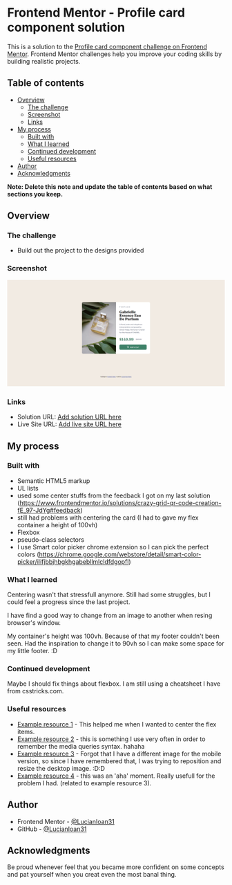 # Frontend Mentor - Profile card component solution

This is a solution to the [Profile card component challenge on Frontend Mentor](https://www.frontendmentor.io/challenges/profile-card-component-cfArpWshJ). Frontend Mentor challenges help you improve your coding skills by building realistic projects. 

## Table of contents

- [Overview](#overview)
  - [The challenge](#the-challenge)
  - [Screenshot](#screenshot)
  - [Links](#links)
- [My process](#my-process)
  - [Built with](#built-with)
  - [What I learned](#what-i-learned)
  - [Continued development](#continued-development)
  - [Useful resources](#useful-resources)
- [Author](#author)
- [Acknowledgments](#acknowledgments)

**Note: Delete this note and update the table of contents based on what sections you keep.**

## Overview

### The challenge

- Build out the project to the designs provided

### Screenshot

![](./screenshot.png)



### Links

- Solution URL: [Add solution URL here](https://your-solution-url.com)
- Live Site URL: [Add live site URL here](https://your-live-site-url.com)

## My process

### Built with

- Semantic HTML5 markup
- UL lists 
- used some center stuffs from the feedback I got on my last solution (https://www.frontendmentor.io/solutions/crazy-grid-qr-code-creation-fE_97-JdYg#feedback)
- still had problems with centering the card (I had to gave my flex container a height of 100vh)
- Flexbox
- pseudo-class selectors
- I use Smart color picker chrome extension so I can pick the perfect colors (https://chrome.google.com/webstore/detail/smart-color-picker/ilifjbbjhbgkhgabebllmlcldfdgopfl)

### What I learned

Centering wasn't that stressfull anymore. Still had some struggles, but I could feel a progress since the last project.

I have find a good way to change from an image to another when resing browser's window. 

My container's height was 100vh. Because of that my footer couldn't been seen. Had the inspiration to change it to 90vh so I can make some space for my little  footer. :D

### Continued development

Maybe I should fix things about flexbox. I am still using a cheatsheet I have from csstricks.com.

### Useful resources

- [Example resource 1]((https://www.frontendmentor.io/solutions/crazy-grid-qr-code-creation-fE_97-JdYg#feedback)) - This helped me when I wanted to center the flex items. 
- [Example resource 2]((https://www.w3schools.com/css/css_rwd_mediaqueries.asp)) - this is something I use very often in order to remember the media queries syntax. hahaha
- [Example resource 3]((https://developer.mozilla.org/en-US/docs/Web/CSS/object-position)) - Forgot that I have a different image for the mobile version, so since I have remembered that, I was trying to reposition and resize the desktop image. :D:D
- [Example resource 4]((https://css-tricks.com/replace-the-image-in-an-img-with-css/)) - this was an 'aha' moment. Really usefull for the problem I had. (related to example resource 3).


## Author
- Frontend Mentor - [@LucianIoan31](https://www.frontendmentor.io/profile/LucianIoan31)
- GitHub - [@LucianIoan31](https://github.com/LucianIoan31)

## Acknowledgments

Be proud whenever feel that you became more confident on some concepts and pat yourself when you creat even the most banal thing. 


